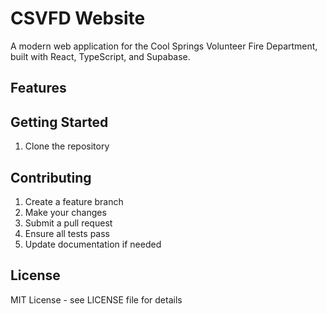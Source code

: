 # CSVFD Website

A modern web application for the Cool Springs Volunteer Fire Department, built with React, TypeScript, and Supabase.

## Features


## Getting Started

1. Clone the repository


## Contributing

1. Create a feature branch
2. Make your changes
3. Submit a pull request
4. Ensure all tests pass
5. Update documentation if needed

## License

MIT License - see LICENSE file for details